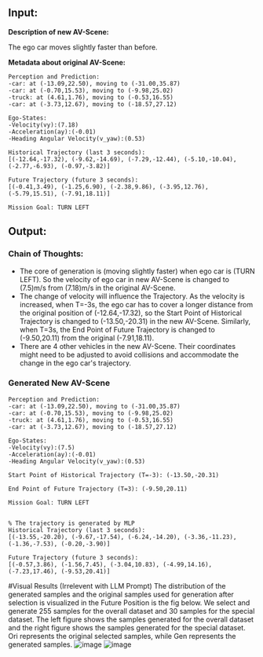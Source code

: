 ## Input:

**Description of new AV-Scene:**

The ego car moves slightly faster than before.

**Metadata about original AV-Scene:**

```
Perception and Prediction:
-car: at (-13.09,22.50), moving to (-31.00,35.87)
-car: at (-0.70,15.53), moving to (-9.98,25.02)
-truck: at (4.61,1.76), moving to (-0.53,16.55)
-car: at (-3.73,12.67), moving to (-18.57,27.12)

Ego-States:
-Velocity(vy):(7.18)
-Acceleration(ay):(-0.01)
-Heading Angular Velocity(v_yaw):(0.53)

Historical Trajectory (last 3 seconds):
[(-12.64,-17.32), (-9.62,-14.69), (-7.29,-12.44), (-5.10,-10.04), (-2.77,-6.93), (-0.97,-3.82)]

Future Trajectory (future 3 seconds):
[(-0.41,3.49), (-1.25,6.90), (-2.38,9.86), (-3.95,12.76), (-5.79,15.51), (-7.91,18.11)]

Mission Goal: TURN LEFT
```

## Output:

### Chain of Thoughts:
- The core of generation is (moving slightly faster) when ego car is (TURN LEFT). So the velocity of ego car in new AV-Scene is changed to (7.5)m/s from (7.18)m/s in the original AV-Scene. 
- The change of velocity will influence the Trajectory. As the velocity is increased, when T=-3s, the ego car has to cover a longer distance from the original position of (-12.64,-17.32), so the Start Point of Historical Trajectory is changed to (-13.50,-20.31) in the new AV-Scene. Similarly, when T=3s, the End Point of Future Trajectory is changed to (-9.50,20.11) from the original (-7.91,18.11). 
- There are 4 other vehicles in the new AV-Scene. Their coordinates might need to be adjusted to avoid collisions and accommodate the change in the ego car's trajectory. 

### Generated New AV-Scene
```
Perception and Prediction:
-car: at (-13.09,22.50), moving to (-31.00,35.87)
-car: at (-0.70,15.53), moving to (-9.98,25.02)
-truck: at (4.61,1.76), moving to (-0.53,16.55)
-car: at (-3.73,12.67), moving to (-18.57,27.12)

Ego-States:
-Velocity(vy):(7.5)
-Acceleration(ay):(-0.01)
-Heading Angular Velocity(v_yaw):(0.53)

Start Point of Historical Trajectory (T=-3): (-13.50,-20.31)

End Point of Future Trajectory (T=3): (-9.50,20.11)

Mission Goal: TURN LEFT


% The trajectory is generated by MLP
Historical Trajectory (last 3 seconds):
[(-13.55,-20.20), (-9.67,-17.54), (-6.24,-14.20), (-3.36,-11.23), (-1.36,-7.53), (-0.20,-3.90)]

Future Trajectory (future 3 seconds):
[(-0.57,3.86), (-1.56,7.45), (-3.04,10.83), (-4.99,14.16), (-7.23,17.46), (-9.53,20.41)]
```

#Visual Results (Irrelevent with LLM Prompt)
The distribution of the generated samples and the original samples used for generation after selection is visualized in the Future Position is the fig below. We select and generate 255 samples for the overall dataset and 30 samples for the special dataset. The left figure shows the samples generated for the overall dataset and the right figure shows the samples generated for the special dataset. Ori represents the original selected samples, while Gen represents the generated samples.
![image](https://github.com/royalmelon0505/test/assets/89434031/01930f49-134f-4686-991c-45af29499a6f)
![image](https://github.com/royalmelon0505/test/assets/89434031/694cb265-8970-465a-a568-a40243f5cb86)

